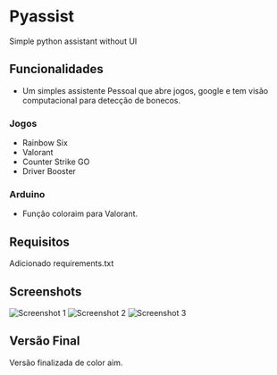 # Pyassist

Simple python assistant without UI

## Funcionalidades

- Um simples assistente Pessoal que abre jogos, google e tem visão computacional para detecção de bonecos.

### Jogos

- Rainbow Six
- Valorant
- Counter Strike GO
- Driver Booster

### Arduino

- Função coloraim para Valorant.

## Requisitos

Adicionado requirements.txt

## Screenshots

![Screenshot 1](https://user-images.githubusercontent.com/67298422/176287737-3560a047-97f3-4acc-9693-42f22c1e3a3c.png)
![Screenshot 2](https://user-images.githubusercontent.com/67298422/176287895-fbaa20b2-b4ae-4944-8e5d-ab2a77e10916.png)
![Screenshot 3](https://user-images.githubusercontent.com/67298422/176273544-a1b2eb77-9993-4e89-b6d5-96364ffa7372.png)

## Versão Final

Versão finalizada de color aim.

